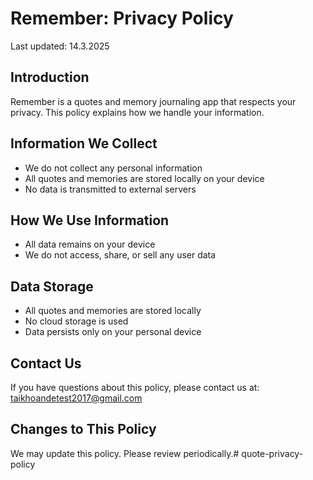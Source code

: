 # Remember: Privacy Policy

Last updated: 14.3.2025

## Introduction
Remember is a quotes and memory journaling app that respects your privacy. This policy explains how we handle your information.

## Information We Collect
- We do not collect any personal information
- All quotes and memories are stored locally on your device
- No data is transmitted to external servers

## How We Use Information
- All data remains on your device
- We do not access, share, or sell any user data

## Data Storage
- All quotes and memories are stored locally
- No cloud storage is used
- Data persists only on your personal device

## Contact Us
If you have questions about this policy, please contact us at:
taikhoandetest2017@gmail.com

## Changes to This Policy
We may update this policy. Please review periodically.# quote-privacy-policy
